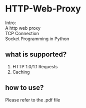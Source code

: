 # HTTP-Web-Proxy
Intro:<br>
A http web proxy<br>
TCP Connection<br>
Socket Programming in Python

## what is supported?
1. HTTP 1.0/1.1 Requests<br>
2. Caching

## how to use?
Please refer to the .pdf file
